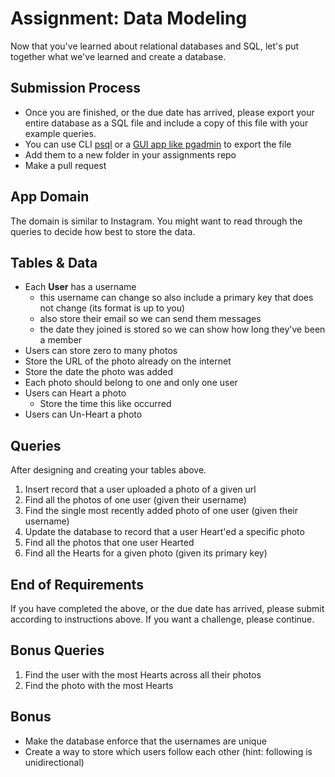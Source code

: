 # Assignment: Data Modeling

Now that you've learned about relational databases and SQL, let's put together what we've learned and create a database.

## Submission Process

- Once you are finished, or the due date has arrived, please export your entire database as a SQL file and include a copy of this file with your example queries.
- You can use CLI [psql](https://www.postgresql.org/docs/9.1/backup-dump.html) or a [GUI app like pgadmin](https://www.pgadmin.org/) to export the file
- Add them to a new folder in your assignments repo
- Make a pull request


## App Domain

The domain is similar to Instagram. You might want to read through the queries to decide how best to store the data.


## Tables & Data

- Each **User** has a username
  - this username can change so also include a primary key that does not change (its format is up to you)
  - also store their email so we can send them messages
  - the date they joined is stored so we can show how long they've been a member
-  Users can store zero to many photos
  - Store the URL of the photo already on the internet
  - Store the date the photo was added
  - Each photo should belong to one and only one user
- Users can Heart a photo
  - Store the time this like occurred
- Users can Un-Heart a photo


## Queries

After designing and creating your tables above. 

1. Insert record that a user uploaded a photo of a given url
1. Find all the photos of one user (given their username)
1. Find the single most recently added photo of one user (given their username)
1. Update the database to record that a user Heart'ed a specific photo  
1. Find all the photos that one user Hearted
1. Find all the Hearts for a given photo (given its primary key)

## End of Requirements

If you have completed the above, or the due date has arrived, please submit according to instructions above. If you want a challenge, please continue.


## Bonus Queries

1. Find the user with the most Hearts across all their photos
1. Find the photo with the most Hearts

## Bonus

- Make the database enforce that the usernames are unique
- Create a way to store which users follow each other (hint: following is unidirectional)
